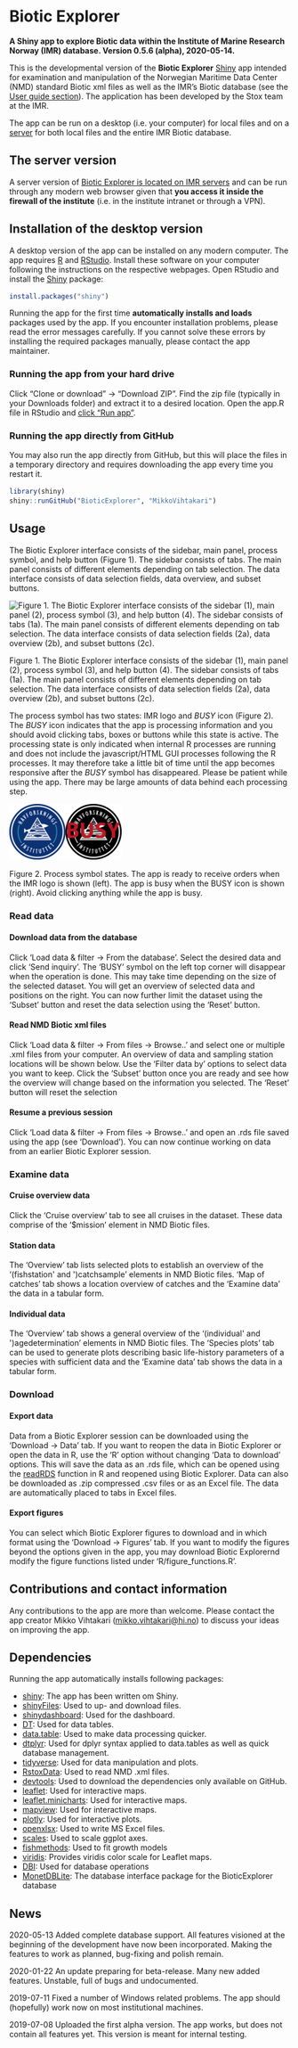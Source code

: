 
# Biotic Explorer

**A Shiny app to explore Biotic data within the Institute of Marine
Research Norway (IMR) database. Version 0.5.6 (alpha), 2020-05-14.**

This is the developmental version of the **Biotic Explorer**
[Shiny](https://shiny.rstudio.com/) app intended for examination and
manipulation of the Norwegian Maritime Data Center (NMD) standard Biotic
xml files as well as the IMR’s Biotic database (see the [User guide
section](#usage)). The application has been developed by the Stox team
at the IMR.

<!-- The official, stable, version of the app can be found from their [GitHub site](https://github.com/StoXProject).  -->

The app can be run on a desktop (i.e. your computer) for local files and
on a [server](http://astarte.imr.no/shiny) for both local files and the
entire IMR Biotic database.

## The server version

A server version of [Biotic Explorer is located on IMR
servers](http://astarte.imr.no/shiny/) and can be run through any modern
web browser given that **you access it inside the firewall of the
institute** (i.e. in the institute intranet or through a VPN).

## Installation of the desktop version

A desktop version of the app can be installed on any modern computer.
The app requires [R](https://www.r-project.org/) and
[RStudio](https://www.rstudio.com/). Install these software on your
computer following the instructions on the respective webpages. Open
RStudio and install the [Shiny](https://shiny.rstudio.com/) package:

``` r
install.packages("shiny")
```

Running the app for the first time **automatically installs and loads**
packages used by the app. If you encounter installation problems, please
read the error messages carefully. If you cannot solve these errors by
installing the required packages manually, please contact the app
maintainer.

### Running the app from your hard drive

Click “Clone or download” -\> “Download ZIP”. Find the zip file
(typically in your Downloads folder) and extract it to a desired
location. Open the app.R file in RStudio and [click “Run
app”](https://shiny.rstudio.com/tutorial/written-tutorial/lesson1/).

### Running the app directly from GitHub

You may also run the app directly from GitHub, but this will place the
files in a temporary directory and requires downloading the app every
time you restart it.

``` r
library(shiny)
shiny::runGitHub("BioticExplorer", "MikkoVihtakari")
```

## Usage

The Biotic Explorer interface consists of the sidebar, main panel,
process symbol, and help button (Figure 1). The sidebar consists of
tabs. The main panel consists of different elements depending on tab
selection. The data interface consists of data selection fields, data
overview, and subset buttons.

<div class="figure">

<img src="/Users/a22357/ownCloud/Workstuff/R/R packages/BioticExplorer/man/figures/README-interface.png" alt="Figure 1. The Biotic Explorer interface consists of the sidebar (1), main panel (2), process symbol (3), and help button (4). The sidebar consists of tabs (1a). The main panel consists of different elements depending on tab selection. The data interface consists of data selection fields (2a), data overview (2b), and subset buttons (2c)." width="2127" />

<p class="caption">

Figure 1. The Biotic Explorer interface consists of the sidebar (1),
main panel (2), process symbol (3), and help button (4). The sidebar
consists of tabs (1a). The main panel consists of different elements
depending on tab selection. The data interface consists of data
selection fields (2a), data overview (2b), and subset buttons (2c).

</p>

</div>

The process symbol has two states: IMR logo and *BUSY* icon (Figure 2).
The *BUSY* icon indicates that the app is processing information and you
should avoid clicking tabs, boxes or buttons while this state is active.
The processing state is only indicated when internal R processes are
running and does not include the javascript/HTML GUI processes following
the R processes. It may therefore take a little bit of time until the
app becomes responsive after the *BUSY* symbol has disappeared. Please
be patient while using the app. There may be large amounts of data
behind each processing step.

<div class="figure">

<img src="www/logo.png" alt="Figure 2. Process symbol states. The app is ready to receive orders when the IMR logo is shown (left). The app is busy when the BUSY icon is shown (right). Avoid clicking anything while the app is busy." width="20%" /><img src="www/logo_bw.png" alt="Figure 2. Process symbol states. The app is ready to receive orders when the IMR logo is shown (left). The app is busy when the BUSY icon is shown (right). Avoid clicking anything while the app is busy." width="20%" />

<p class="caption">

Figure 2. Process symbol states. The app is ready to receive orders when
the IMR logo is shown (left). The app is busy when the BUSY icon is
shown (right). Avoid clicking anything while the app is busy.

</p>

</div>

### Read data

#### Download data from the database

Click ‘Load data & filter -\> From the database’. Select the desired
data and click ‘Send inquiry’. The ‘BUSY’ symbol on the left top corner
will disappear when the operation is done. This may take time depending
on the size of the selected dataset. You will get an overview of
selected data and positions on the right. You can now further limit the
dataset using the ‘Subset’ button and reset the data selection using the
‘Reset’ button.

#### Read NMD Biotic xml files

Click ‘Load data & filter -\> From files -\> Browse..’ and select one or
multiple .xml files from your computer. An overview of data and sampling
station locations will be shown below. Use the ‘Filter data by’ options
to select data you want to keep. Click the ‘Subset’ button once you are
ready and see how the overview will change based on the information you
selected. The ‘Reset’ button will reset the selection

#### Resume a previous session

Click ‘Load data & filter -\> From files -\> Browse..’ and open an .rds
file saved using the app (see ‘Download’). You can now continue working
on data from an earlier Biotic Explorer session.

### Examine data

#### Cruise overview data

Click the ‘Cruise overview’ tab to see all cruises in the dataset. These
data comprise of the ‘$mission’ element in NMD Biotic files.

#### Station data

The ‘Overview’ tab lists selected plots to establish an overview of the
‘\(fishstation' and '\)catchsample’ elements in NMD Biotic files. ‘Map
of catches’ tab shows a location overview of catches and the ‘Examine
data’ the data in a tabular form.

#### Individual data

The ‘Overview’ tab shows a general overview of the
‘\(individual' and '\)agedetermination’ elements in NMD Biotic files.
The ‘Species plots’ tab can be used to generate plots describing basic
life-history parameters of a species with sufficient data and the
‘Examine data’ tab shows the data in a tabular form.

### Download

#### Export data

Data from a Biotic Explorer session can be downloaded using the
‘Download -\> Data’ tab. If you want to reopen the data in Biotic
Explorer or open the data in R, use the ‘R’ option without changing
‘Data to download’ options. This will save the data as an .rds file,
which can be opened using the
[readRDS](https://stat.ethz.ch/R-manual/R-devel/library/base/html/readRDS.html)
function in R and reopened using Biotic Explorer. Data can also be
downloaded as .zip compressed .csv files or as an Excel file. The data
are automatically placed to tabs in Excel files.

#### Export figures

You can select which Biotic Explorer figures to download and in which
format using the ‘Download -\> Figures’ tab. If you want to modify the
figures beyond the options given in the app, you may download Biotic
Explorernd modify the figure functions listed under
‘R/figure\_functions.R’.

## Contributions and contact information

Any contributions to the app are more than welcome. Please contact the
app creator Mikko Vihtakari (<mikko.vihtakari@hi.no>) to discuss your
ideas on improving the app.

## Dependencies

Running the app automatically installs following packages:

  - [shiny](https://cran.r-project.org/web/packages/shiny/index.html):
    The app has been written om Shiny.
  - [shinyFiles](https://cran.r-project.org/web/packages/shinyFiles/index.html):
    Used to up- and download files.  
  - [shinydashboard](https://cran.r-project.org/web/packages/shinydashboard/index.html):
    Used for the dashboard.
  - [DT](https://cran.r-project.org/web/packages/%20DT/index.html): Used
    for data tables.
  - [data.table](https://cran.r-project.org/web/packages/data.table/index.html):
    Used to make data processing quicker.
  - [dtplyr](https://cran.r-project.org/web/packages/dtplyr/index.html):
    Used for dplyr syntax applied to data.tables as well as quick
    database management.
  - [tidyverse](https://cran.r-project.org/web/packages/tidyverse/index.html):
    Used for data manipulation and plots.
  - [RstoxData](https://github.com/StoXProject/RstoxData): Used to read
    NMD .xml files.
  - [devtools](https://cran.r-project.org/web/packages/devtools/index.html):
    Used to download the dependencies only available on GitHub.
  - [leaflet](https://cran.r-project.org/web/packages/leaflet/index.html):
    Used for interactive maps.
  - [leaflet.minicharts](https://cran.r-project.org/web/packages/leaflet.minicharts/index.html):
    Used for interactive maps.
  - [mapview](https://cran.r-project.org/web/packages/mapview/index.html):
    Used for interactive maps.
  - [plotly](https://cran.r-project.org/web/packages/plotly/index.html):
    Used for interactive plots.
  - [openxlsx](https://cran.r-project.org/web/packages/openxlsx/index.html):
    Used to write MS Excel files.
  - [scales](https://cran.r-project.org/web/packages/scales/index.html):
    Used to scale ggplot axes.
  - [fishmethods](https://cran.r-project.org/web/packages/fishmethods/index.html):
    Used to fit growth models
  - [viridis](https://cran.r-project.org/web/packages/viridis/index.html):
    Provides viridis color scale for Leaflet maps.
  - [DBI](https://cran.r-project.org/web/packages/DBI/index.html): Used
    for database operations
  - [MonetDBLite](https://github.com/MonetDB/MonetDBLite-R): The
    database interface package for the BioticExplorer database

## News

2020-05-13 Added complete database support. All features visioned at the
beginning of the development have now been incorporated. Making the
features to work as planned, bug-fixing and polish remain.

2020-01-22 An update preparing for beta-release. Many new added
features. Unstable, full of bugs and undocumented.

2019-07-11 Fixed a number of Windows related problems. The app should
(hopefully) work now on most institutional machines.

2019-07-08 Uploaded the first alpha version. The app works, but does not
contain all features yet. This version is meant for internal testing.
